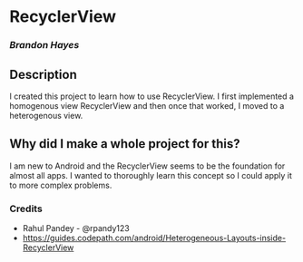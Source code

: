 # RecyclerView
### ***Brandon Hayes***

## Description
I created this project to learn how to use RecyclerView. I first implemented a homogenous view RecyclerView and then once that worked, I moved to a heterogenous view. 

## Why did I make a whole project for this?
I am new to Android and the RecyclerView seems to be the foundation for almost all apps. I wanted to thoroughly learn this concept so I could apply it to more complex problems.

### Credits
* Rahul Pandey - @rpandy123
* https://guides.codepath.com/android/Heterogeneous-Layouts-inside-RecyclerView

